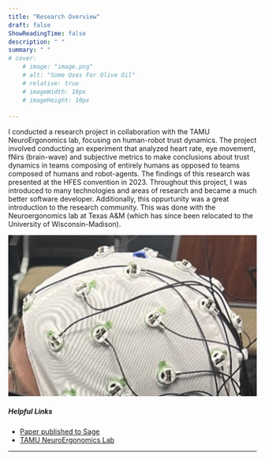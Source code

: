 ```yaml
---
title: "Research Overview"
draft: false
ShowReadingTime: false
description: " "
summary: " "
# cover:
    # image: "image.png"
    # alt: "Some Uses For Olive Oil"
    # relative: true
    # imageWidth: 10px
    # imageHeight: 10px
    
--- 
```

<!-- cover:
    image: "totd.png"
    alt: "Some Uses For Olive Oil"
    relative: false -->




I conducted a research project in collaboration with the TAMU NeuroErgonomics lab, focusing on human-robot trust dynamics. The project involved conducting an experiment that analyzed heart rate, eye movement, fNirs (brain-wave) and subjective metrics to make conclusions about trust dynamics in teams composing of entirely humans as opposed to teams composed of humans and robot-agents. The findings of this research was presented at the HFES convention in 2023. Throughout this project, I was introduced to many technologies and areas of research and became a much better software developer. Additionally, this oppurtunity was a great introduction to the research community. This was done with the Neuroergonomics lab at Texas A&M (which has since been relocated to the University of Wisconsin-Madison). 

<!-- ##### Helpful Links
+ [Paper published to Sage ](https://journals.sagepub.com/doi/full/10.1177/21695067231194337)
+ [TAMU NeuroErgonomics Lab](https://neuroergonomics.engr.tamu.edu)

--- -->



![me](./image.png)
<!-- ^^ fNirs! -->

##### Helpful Links
+ [Paper published to Sage ](https://journals.sagepub.com/doi/full/10.1177/21695067231194337)
+ [TAMU NeuroErgonomics Lab](https://neuroergonomics.engr.tamu.edu)

---


